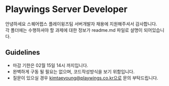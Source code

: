 # Playwings Server Developer

안녕하세요
스퀘어랩스 플레이윙즈팀 서버개발자 채용에 지원해주셔서 감사합니다.<br>
각 폴더에는 수행하셔야 할 과제에 대한 정보가 readme.md 파일로 설명이 되어있습니다.<br>

## Guidelines
* 마감 기한은 02월 15일 14시 까지입니다.
* 완벽하게 구동 될 필요는 없으며, 코드작성방식을 보기 위함입니다.
* 질문이 있으실 경우 kimtaeyoung@playwings.co.kr으로 문의 부탁드립니다.